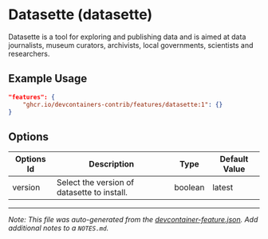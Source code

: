 
# Datasette (datasette)

Datasette is a tool for exploring and publishing data and is aimed at data journalists, museum curators, archivists, local governments, scientists and researchers.

## Example Usage

```json
"features": {
    "ghcr.io/devcontainers-contrib/features/datasette:1": {}
}
```

## Options

| Options Id | Description | Type | Default Value |
|-----|-----|-----|-----|
| version | Select the version of datasette to install. | boolean | latest |



---

_Note: This file was auto-generated from the [devcontainer-feature.json](https://github.com/devcontainers-contrib/features/blob/main/src/datasette/devcontainer-feature.json).  Add additional notes to a `NOTES.md`._
